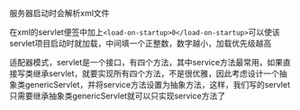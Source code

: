 服务器启动时会解析xml文件

在xml的servlet便签中加上`<load-on-startup>0</load-on-startup>`可以使该servlet项目启动时就加载，中间填一个正整数，数字越小，加载优先级越高

适配器模式，servlet是一个接口，有四个方法，其中service方法最常用，如果直接写类继承servlet，就要实现所有四个方法，不是很优雅，因此考虑设计一个抽象类genericServlet，并将service方法设置为抽象方法，这样，我们写的servlet只需要继承抽象类genericServlet就可以只实现service方法了